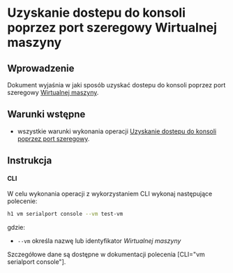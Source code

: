 # Uzyskanie dostepu do konsoli poprzez port szeregowy Wirtualnej maszyny

## Wprowadzenie

Dokument wyjaśnia w jaki sposób uzyskać dostepu do konsoli poprzez port szeregowy [Wirtualnej maszyny](/resource/compute/virtual-machine.md).

## Warunki wstępne

* wszystkie warunki wykonania operacji [Uzyskanie dostepu do konsoli poprzez port szeregowy](/resource/compute/virtual-machine.md#uzyskanie-dostepu-do-konsoli-poprzez-port-szeregowy).

## Instrukcja

#### CLI

W celu wykonania operacji z wykorzystaniem CLI wykonaj następujące polecenie:

```bash
h1 vm serialport console --vm test-vm
```

gdzie:

 * ```--vm``` określa nazwę lub identyfikator *Wirtualnej maszyny*

Szczegółowe dane są dostępne w dokumentacji polecenia [CLI="vm serialport console"].